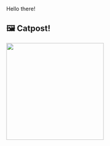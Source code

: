 Hello there!



## 🖼️ Catpost!

<sub>
    <img src="https://cdn2.thecatapi.com/images/cd4.jpg" height="256">
</sub>


